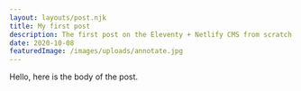 ```yaml
---
layout: layouts/post.njk
title: My first post
description: The first post on the Eleventy + Netlify CMS from scratch blog
date: 2020-10-08
featuredImage: /images/uploads/annotate.jpg
---
```


Hello, here is the body of the post.